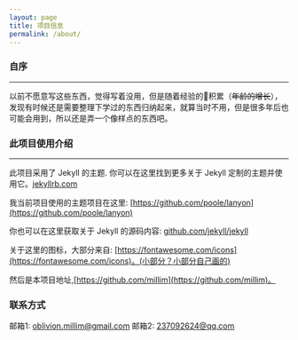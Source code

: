 ```yaml
---
layout: page
title: 项目信息
permalink: /about/
---
```


### 自序
---
以前不愿意写这些东西，觉得写着没用，但是随着经验的积累（~~年龄的增长~~），发现有时候还是需要整理下学过的东西归纳起来，就算当时不用，但是很多年后也可能会用到，所以还是弄一个像样点的东西吧。


### 此项目使用介绍
---
此项目采用了 Jekyll 的主题. 你可以在这里找到更多关于 Jekyll 定制的主题并使用它。[jekyllrb.com](http://jekyllrb.com/)

我当前项目使用的主题项目在这里: [https://github.com/poole/lanyon](https://github.com/poole/lanyon)

你也可以在这里获取关于 Jekyll 的源码内容: [github.com/jekyll/jekyll](https://github.com/jekyll/jekyll)

关于这里的图标，大部分来自: [https://fontawesome.com/icons](https://fontawesome.com/icons)。(小部分？小部分自己画的)

然后是本项目地址,[https://github.com/millim](https://github.com/millim)。

### 联系方式

邮箱1: <oblivion.millim@gmail.com>
邮箱2: <237092624@qq.com>
